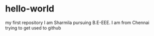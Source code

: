 # hello-world
my first repository
I am Sharmila pursuing B.E-EEE. I am from Chennai
trying to get used to github
